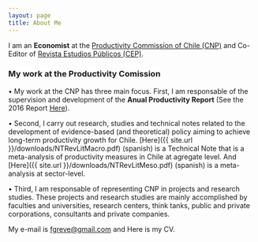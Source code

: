 ```yaml
---
layout: page
title: About Me
---
```


I am an **Economist** at the [Productivity Commission of Chile (CNP)](http://www.comisiondeproductividad.cl/) and Co-Editor of [Revista Estudios Públicos (CEP)](https://www.cepchile.cl/).

### My work at the Productivity Comission

• My work at the CNP has three main focus. First, I am responsable of the supervision and development of the **Anual Productivity Report** (See the 2016 Report [Here](http://www.comisiondeproductividad.cl/wp-content/uploads/2017/01/CNP-ANUAL-2016-FINAL-.pdf)). 

• Second, I carry out research, studies and technical notes related to the development of evidence-based (and theoretical) policy aiming to achieve long-term productivity growth for Chile. [Here]({{ site.url }}/downloads/NTRevLitMacro.pdf) (spanish) is a Technical Note that is a meta-analysis of productivity measures in Chile at agregate level. And [Here]({{ site.url }}/downloads/NTRevLitMeso.pdf) (spanish) is a meta-analysis at sector-level. 

• Third, I am responsable of representing CNP in projects and research studies. These projects and research studies are mainly accomplished by faculties and universities, research centers, think tanks, public and private corporations, consultants and private companies.

My e-mail is [fgreve@gmail.com](mailto:fgreve@gmail.com) and Here is my CV.

